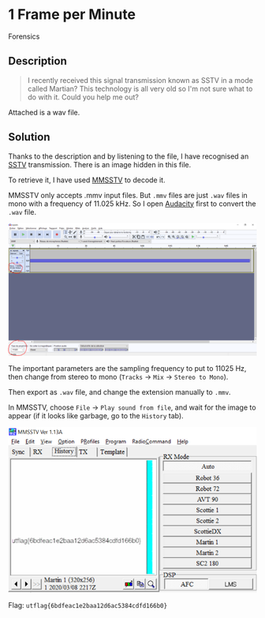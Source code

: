 # 1 Frame per Minute
Forensics

## Description

> I recently received this signal transmission known as SSTV in a mode called Martian? This technology is all very old so I'm not sure what to do with it. Could you help me out?

Attached is a wav file.

## Solution
Thanks to the description and by listening to the file, I have recognised an [SSTV](https://en.wikipedia.org/wiki/Slow-scan_television) transmission. There is an image hidden in this file.

To retrieve it, I have used [MMSSTV](https://hamsoft.ca/pages/mmsstv.php) to decode it.

MMSSTV only accepts .mmv input files. But `.mmv` files are just `.wav` files in mono with a frequency of 11.025 kHz. So I open [Audacity](https://www.audacityteam.org/) first to convert the `.wav` file.

![audacity](images/oneframe.png)

The important parameters are the sampling frequency to put to 11025 Hz, then change from stereo to mono (`Tracks` -> `Mix` -> `Stereo to Mono`).

Then export as `.wav` file, and change the extension manually to `.mmv`. 

In MMSSTV, choose `File` -> `Play sound from file`, and wait for the image to appear (if it looks like garbage, go to the `History` tab).

![MMSSTV](images/oneframe2.png)

Flag: `utflag{6bdfeac1e2baa12d6ac5384cdfd166b0}`